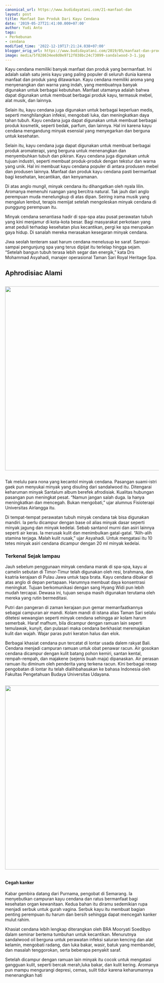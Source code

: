 ```yaml
---
canonical_url: https://www.budidayatani.com/21-manfaat-dan
layout: post
title: Manfaat Dan Produk Dari Kayu Cendana
date: '2019-05-27T21:41:00.000+07:00'
author: Yudi Anto
tags:
- Perkebunan
- cendana
modified_time: '2022-12-19T17:21:24.038+07:00'
blogger_orig_url: https://www.budidayatani.com/2019/05/manfaat-dan-produk-dari-kayu-cendana.html
image: media/5f828634ee8d0e9712f038bc24c73099-sandalwood-3-1.jpg
---
```

<p>Kayu cendana memiliki banyak manfaat dan produk yang bermanfaat. Ini adalah salah satu jenis kayu yang paling populer di seluruh dunia karena manfaat dan produk yang ditawarkan. Kayu cendana memiliki aroma yang menyenangkan dan warna yang indah, yang membuatnya banyak digunakan untuk berbagai kebutuhan. Manfaat utamanya adalah bahwa dapat digunakan untuk membuat berbagai produk kayu, termasuk mebel, alat musik, dan lainnya.</p>
<p>Selain itu, kayu cendana juga digunakan untuk berbagai keperluan medis, seperti menghilangkan infeksi, mengobati luka, dan meningkatkan daya tahan tubuh. Kayu cendana juga dapat digunakan untuk membuat berbagai produk kosmetik, seperti bedak, parfum, dan lainnya. Hal ini karena kayu cendana mengandung minyak esensial yang menyegarkan dan berguna untuk kesehatan.</p>
<p>Selain itu, kayu cendana juga dapat digunakan untuk membuat berbagai produk aromaterapi, yang berguna untuk menenangkan dan menyembuhkan tubuh dan pikiran. Kayu cendana juga digunakan untuk tujuan industri, seperti membuat produk-produk dengan tekstur dan warna yang unik. Hal ini membuat kayu cendana populer di antara produsen mebel dan produsen lainnya. Manfaat dan produk kayu cendana pasti bermanfaat bagi kesehatan, kecantikan, dan kenyamanan.</p>
<p>Di atas anglo mungil, minyak cendana itu dihangatkan oleh nyala lilin. Aromanya memenuhi ruangan yang bercitra natural. Tak jauh dari anglo perempuan muda menelungkup di atas dipan. Seiring irama musik yang mengalun lembut, terapis memijat setelah mengoleskan minyak cendana di punggung perempuan itu.</p>
<div style="clear: both; text-align: center; margin: 10px;">
<ins class="adsbygoogle"
     style="display:block"
     data-ad-client="ca-pub-1827136509737499"
     data-ad-slot="8123810405"
     data-ad-format="auto"
     data-full-width-responsive="true"></ins>
<script>
     (adsbygoogle = window.adsbygoogle || []).push({});
</script>
</div>
<p>Minyak cendana senantiasa hadir di spa-spa atau pusat perawatan tubuh yang kini menjamur di kota-kota besar. Bagi masyarakat perkotaan yang amat peduli terhadap kesehatan plus kecantikan, pergi ke spa merupakan gaya hidup. Di sanalah mereka merasakan kesegaran minyak cendana.</p>
<p>Jiwa seolah tenteram saat harum cendana menelusup ke saraf. Sampai-sampai pengunjung spa yang terus dipijat itu terlelap hingga sejam. &ldquo;Setelah bangun tubuh terasa lebih segar dan energik,&rdquo; kata Drs Mohammad Asyahadi, manajer operasional Taman Sari Royal Heritage Spa.</p>
<h2>Aphrodisiac Alami</h2>
<div class="separator" style="clear: both;"><a href="https://blogger.googleusercontent.com/img/b/R29vZ2xl/AVvXsEhn9q2YOCwnlgWZ12IhNOxs7lhOF6YAe75aaGQQVtxbC8DvnGzQKxE8tBKBbFA_15UPblEF8rY_4i0_0-mlaeKGJUAlqq-JvTm9BHHTSojgtfJuco_GBM8Pv0rnu3FdmGgA5OnbHiMEu2FCi37K740K4vcBkLeCYXoK1qGK4vGoERp6KEx8HJi-WguntQ/s1511/sandalwood-3-1.jpg" style="display: block; padding: 1em 0; text-align: center; "><img alt="" border="0" width="600" data-original-height="850" data-original-width="1511" src="https://blogger.googleusercontent.com/img/b/R29vZ2xl/AVvXsEhn9q2YOCwnlgWZ12IhNOxs7lhOF6YAe75aaGQQVtxbC8DvnGzQKxE8tBKBbFA_15UPblEF8rY_4i0_0-mlaeKGJUAlqq-JvTm9BHHTSojgtfJuco_GBM8Pv0rnu3FdmGgA5OnbHiMEu2FCi37K740K4vcBkLeCYXoK1qGK4vGoERp6KEx8HJi-WguntQ/s600/sandalwood-3-1.jpg"/></a></div>
<p>Tak melulu para nona yang kecantol minyak cendana. Pasangan suami-istri gaek pun menyukai minyak yang disuling dari sandalwood itu. Ditengarai keharuman minyak Santalum album berefek afrodisiak. Kualitas hubungan pasangan pun meningkat pesat. &ldquo;Namun jangan salah duga. Ia hanya meningkatkan dan mencegah. Bukan mengobati,&rdquo; ujar alumnus Fisioterapi Universitas Airlangga itu.</p>
<div style="clear: both; text-align: center; margin: 10px;">
<ins class="adsbygoogle"
     style="display:block"
     data-ad-client="ca-pub-1827136509737499"
     data-ad-slot="8123810405"
     data-ad-format="auto"
     data-full-width-responsive="true"></ins>
<script>
     (adsbygoogle = window.adsbygoogle || []).push({});
</script>
</div>
<p>Di tempat-tempat perawatan tubuh minyak cendana tak bisa digunakan mandiri. Ia perlu dicampur dengan base oil alias minyak dasar seperti minyak jagung dan minyak kedelai. Sebab santanol murni dan asiri lainnya seperti air keras. Ia merusak kulit dan menimbulkan gatal-gatal. &ldquo;Alih-alih stamina terjaga. Malah kulit rusak,&rdquo; ujar Asyahadi. Untuk mengatasi itu 10 tetes minyak asiri cendana dicampur dengan 20 ml minyak kedelai.</p>
<h3>Terkenal Sejak lampau</h3>
<div style="clear: both; text-align: center; margin: 10px;">
<ins class="adsbygoogle"
     style="display:block"
     data-ad-client="ca-pub-1827136509737499"
     data-ad-slot="7493502439"
     data-ad-format="auto"
     data-full-width-responsive="true"></ins>
<script>
     (adsbygoogle = window.adsbygoogle || []).push({});
</script>
</div>
<p>Jauh sebelum penggunaan minyak cendana marak di spa-spa, kayu ai camelin sebutan di Timor-Timur telah digunakan oleh resi, brahmana, dan ksatria kerajaan di Pulau Jawa untuk tapa brata. Kayu cendana dibakar di atas anglo di depan pertapaan. Harumnya membuat daya konsentrasi meningkat. Tujuan berkomunikasi dengan sang Hyang Widi pun lebih mudah tercapai. Dewasa ini, tujuan serupa masih digunakan terutama oleh mereka yang rutin bermeditasi.</p>
<p>Putri dan pangeran di zaman kerajaan pun gemar memanfaatkannya sebagai campuran air mandi. Kolam mandi di istana alias Taman Sari selalu ditetesi wewangian seperti minyak cendana sehingga air kolam harum semerbak. Haraf mafhum, bila dicampur dengan ramuan lain seperti temulawak, kunyit, dan pulasari maka cendana berkhasiat meremajakan kulit dan wajah. Wajar paras putri keraton halus dan elok.</p>
<p>Berbagai khasiat cendana pun tercatat di lontar usada dalem rakyat Bali. Cendana menjadi campuran ramuan untuk obat penawar racun. Air gosokan cendana dicampur dengan kulit batang pohon kemiri, santan kental, rempah-rempah, dan majakene (sejenis buah maja) dipanaskan. Air perasan ramuan itu diminum oleh penderita yang terkena racun. Kini berbagai resep pengobatan di lontar itu telah dialihbahasakan ke bahasa Indonesia oleh Fakultas Pengetahuan Budaya Universitas Udayana.</p>
<div class="separator" style="clear: both;"><a href="https://blogger.googleusercontent.com/img/b/R29vZ2xl/AVvXsEjw1HLhnAP1Ydw0NK-RH5uc4QTeTALXSn7Z6clNPysSk82yNzx1xAoD3fdCb3A_P5KRjoXSOB4pb8hOirFpIQuWfaWYS0M-GMPPpMBAPohK71p1UQV4f4DUYloan_iWpWfhspSmT-lwp6mjwVTyy8Ynl1NO08N5dhtTtCAVgSceRfUe4nTdmWuY9gp76Q/s600/pijat%20minyak%20cendana_491x600.jpg" style="display: block; padding: 1em 0; text-align: center; "><img alt="" border="0" height="600" data-original-height="600" data-original-width="491" src="https://blogger.googleusercontent.com/img/b/R29vZ2xl/AVvXsEjw1HLhnAP1Ydw0NK-RH5uc4QTeTALXSn7Z6clNPysSk82yNzx1xAoD3fdCb3A_P5KRjoXSOB4pb8hOirFpIQuWfaWYS0M-GMPPpMBAPohK71p1UQV4f4DUYloan_iWpWfhspSmT-lwp6mjwVTyy8Ynl1NO08N5dhtTtCAVgSceRfUe4nTdmWuY9gp76Q/s600/pijat%20minyak%20cendana_491x600.jpg"/></a></div>
<h4>Cegah kanker</h4>
<div style="clear: both; text-align: center; margin: 10px;">
<ins class="adsbygoogle"
     style="display:block"
     data-ad-client="ca-pub-1827136509737499"
     data-ad-slot="7493502439"
     data-ad-format="auto"
     data-full-width-responsive="true"></ins>
<script>
     (adsbygoogle = window.adsbygoogle || []).push({});
</script>
</div>
<p>Kabar gembira datang dari Purnama, pengobat di Semarang. Ia menyebutkan campuran kayu cendana dan ratus bermanfaat bagi kesehatan organ kewanitaan. Kedua bahan itu diramu sedemikian rupa menjadi serbuk untuk gurah vagina. Serbuk kayu itu membuat bagian penting perempuan itu harum dan bersih sehingga dapat mencegah kanker mulut rahim.</p>
<p>Khasiat cendana lebih lengkap diterangkan oleh BRA Mooryati Soedibyo dalam seminar bertema tumbuhan untuk kecantikan. Menurutnya sandalwood oil berguna untuk perawatan infeksi saluran kencing dan alat kelamin, mengobati radang, dan luka bakar, wasir, batuk yang membandel, dan masalah tenggorokan, serta beberapa penyakit saraf.</p>
<div style="clear: both; text-align: center; margin: 10px;">
<ins class="adsbygoogle"
     style="display:block"
     data-ad-client="ca-pub-1827136509737499"
     data-ad-slot="7493502439"
     data-ad-format="auto"
     data-full-width-responsive="true"></ins>
<script>
     (adsbygoogle = window.adsbygoogle || []).push({});
</script>
</div>
<p>Setelah dicampur dengan ramuan lain minyak itu cocok untuk mengatasi gangguan kulit, seperti bercak merah,luka bakar, dan kulit kering. Aromanya pun mampu mengurangi depresi, cemas, sulit tidur karena keharumannya menenangkan hati</p>
